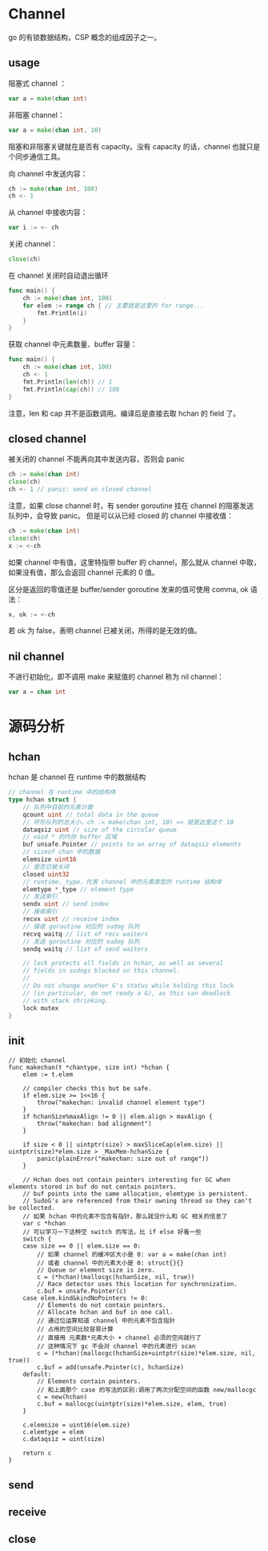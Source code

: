 # Channel
go 的有锁数据结构，CSP 概念的组成因子之一。

## usage
阻塞式 channel ：
```go
var a = make(chan int)
```
非阻塞 channel：
```go
var a = make(chan int, 10)
```
阻塞和非阻塞关键就在是否有 capacity。没有 capacity 的话，channel 也就只是个同步通信工具。

向 channel 中发送内容：
```go
ch := make(chan int, 100)
ch <- 1
```

从 channel 中接收内容：
```go
var i := <- ch
```

关闭 channel：
```go
close(ch)
```

在 channel 关闭时自动退出循环
```go
func main() {
    ch := make(chan int, 100)
    for elem := range ch { // 主要就是这里的 for range...
        fmt.Println(i)
    }
}
```
获取 channel 中元素数量、buffer 容量：
```go
func main() {
    ch := make(chan int, 100)
    ch <- 1
    fmt.Println(len(ch)) // 1
    fmt.Println(cap(ch)) // 100
}
```
注意，len 和 cap 并不是函数调用。编译后是直接去取 hchan 的 field 了。

## closed channel
被关闭的 channel 不能再向其中发送内容，否则会 panic
```go
ch := make(chan int)
close(ch)
ch <- 1 // panic: send on closed channel
```
注意，如果 close channel 时，有 sender goroutine 挂在 channel 的阻塞发送队列中，会导致 panic。
但是可以从已经 closed 的 channel 中接收值：
```go
ch := make(chan int)
close(ch)
x := <-ch
```
如果 channel 中有值，这里特指带 buffer 的 channel，那么就从 channel 中取，如果没有值，那么会返回 channel 元素的 0 值。

区分是返回的零值还是 buffer/sender goroutine 发来的值可使用 comma, ok 语法：
```go
x, ok := <-ch
```
若 ok 为 false，表明 channel 已被关闭，所得的是无效的值。

## nil channel
不进行初始化，即不调用 make 来赋值的 channel 称为 nil channel：
```go
var a = chan int
```

# 源码分析

## hchan
hchan 是 channel 在 runtime 中的数据结构
```go
// channel 在 runtime 中的结构体
type hchan struct {
    // 队列中目前的元素计数
    qcount uint // total data in the queue
    // 环形队列的总大小，ch := make(chan int, 10) => 就是这里这个 10
    dataqsiz uint // size of the circular queue
    // void * 的内存 buffer 区域
    buf unsafe.Pointer // points to an array of dataqsiz elements
    // sizeof chan 中的数据
    elemsize uint16
    // 是否已被关闭
    closed uint32
    // runtime._type，代表 channel 中的元素类型的 runtime 结构体
    elemtype *_type // element type
    // 发送索引
    sendx uint // send index
    // 接收索引
    recvx uint // receive index
    // 接收 goroutine 对应的 sudog 队列
    recvq waitq // list of recv waiters
    // 发送 goroutine 对应的 sudog 队列
    sendq waitq // list of send waiters

    // lock protects all fields in hchan, as well as several
    // fields in sudogs blocked on this channel.
    //
    // Do not change another G's status while holding this lock
    // (in particular, do not ready a G), as this can deadlock
    // with stack shrinking.
    lock mutex
}
```

## init
```
// 初始化 channel
func makechan(t *chantype, size int) *hchan {
    elem := t.elem

    // compiler checks this but be safe.
    if elem.size >= 1<<16 {
        throw("makechan: invalid channel element type")
    }
    if hchanSize%maxAlign != 0 || elem.align > maxAlign {
        throw("makechan: bad alignment")
    }

    if size < 0 || uintptr(size) > maxSliceCap(elem.size) || uintptr(size)*elem.size > _MaxMem-hchanSize {
        panic(plainError("makechan: size out of range"))
    }

    // Hchan does not contain pointers interesting for GC when elements stored in buf do not contain pointers.
    // buf points into the same allocation, elemtype is persistent.
    // SudoG's are referenced from their owning thread so they can't be collected.
    // 如果 hchan 中的元素不包含有指针，那么就没什么和 GC 相关的信息了
    var c *hchan
    // 可以学习一下这种空 switch 的写法，比 if else 好看一些
    switch {
    case size == 0 || elem.size == 0:
        // 如果 channel 的缓冲区大小是 0: var a = make(chan int)
        // 或者 channel 中的元素大小是 0: struct{}{}
        // Queue or element size is zero.
        c = (*hchan)(mallocgc(hchanSize, nil, true))
        // Race detector uses this location for synchronization.
        c.buf = unsafe.Pointer(c)
    case elem.kind&kindNoPointers != 0:
        // Elements do not contain pointers.
        // Allocate hchan and buf in one call.
        // 通过位运算知道 channel 中的元素不包含指针
        // 占用的空间比较容易计算
        // 直接用 元素数*元素大小 + channel 必须的空间就行了
        // 这种情况下 gc 不会对 channel 中的元素进行 scan
        c = (*hchan)(mallocgc(hchanSize+uintptr(size)*elem.size, nil, true))
        c.buf = add(unsafe.Pointer(c), hchanSize)
    default:
        // Elements contain pointers.
        // 和上面那个 case 的写法的区别:调用了两次分配空间的函数 new/mallocgc
        c = new(hchan)
        c.buf = mallocgc(uintptr(size)*elem.size, elem, true)
    }

    c.elemsize = uint16(elem.size)
    c.elemtype = elem
    c.dataqsiz = uint(size)

    return c
}
```

## send

## receive

## close



<!--stackedit_data:
eyJoaXN0b3J5IjpbNzg0MzMyMzY3LDEzNzg3NTI4ODNdfQ==
-->